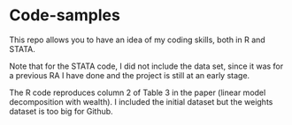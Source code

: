 # Code-samples

This repo allows you to have an idea of my coding skills, both in R and STATA. 

Note that for the STATA code, I did not include the data set, since it was for a previous RA I have done and the project is still at an early stage. 

The R code reproduces column 2 of Table 3 in the paper (linear model decomposition with wealth). I included the initial dataset but the weights dataset is too big for Github. 
